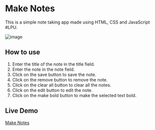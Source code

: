 # Make Notes

This is a simple note taking app made using HTML, CSS and JavaScript #LPU.

![image](https://user-images.githubusercontent.com/61316762/197257121-52275ff4-00ba-477b-978f-23a892ed8ad6.png)


## How to use

1. Enter the title of the note in the title field.
2. Enter the note in the note field.
3. Click on the save button to save the note.
4. Click on the remove button to remove the note.
5. Click on the clear all button to clear all the notes.
6. Click on the edit button to edit the note.
7. Click on the make bold button to make the selected text bold.

## Live Demo

[Make Notes](https://sauravhathi.github.io/make-notes/)
